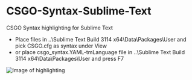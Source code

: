 # CSGO-Syntax-Sublime-Text
CSGO Syntax highlighting for Sublime Text

* Place files in \..\Sublime Text Build 3114 x64\Data\Packages\User
and pick CSGO.cfg as syntax under View
* or place csgo_syntax.YAML-tmLanguage file in \..\Sublime Text Build 3114 x64\Data\Packages\User and press F7

![Image of highlighting](https://raw.githubusercontent.com/kvishno/CSGO-Syntax-Sublime-Text/master/images/csgosyntaximage.png)
